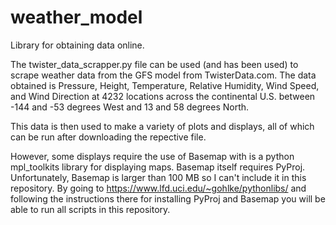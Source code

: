 # weather_model
Library for obtaining data online.

The twister_data_scrapper.py file can be used (and has been used) to scrape weather data from the GFS model from TwisterData.com.
The data obtained is Pressure, Height, Temperature, Relative Humidity, Wind Speed, and Wind Direction at 4232 locations across the
continental U.S. between -144 and -53 degrees West and 13 and 58 degrees North.

This data is then used to make a variety of plots and displays, all of which can be run after downloading the repective file.

However, some displays require the use of Basemap with is a python mpl_toolkits library for displaying maps. Basemap itself requires
PyProj. Unfortunately, Basemap is larger than 100 MB so I can't include it in this repository. By going to https://www.lfd.uci.edu/~gohlke/pythonlibs/ and following the instructions there for installing PyProj and Basemap you will be able to
run all scripts in this repository.
